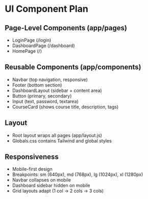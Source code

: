 # UI Component Plan

## Page-Level Components (app/pages)
- LoginPage (/login)
- DashboardPage (/dashboard)
- HomePage (/)

## Reusable Components (app/components)
- Navbar (top navigation, responsive)
- Footer (bottom section)
- DashboardLayout (sidebar + content area)
- Button (primary, secondary)
- Input (text, password, textarea)
- CourseCard (shows course title, description, tags)

## Layout
- Root layout wraps all pages (app/layout.js)
- Globals.css contains Tailwind and global styles

## Responsiveness
- Mobile-first design
- Breakpoints: sm (640px), md (768px), lg (1024px), xl (1280px)
- Navbar collapses on mobile
- Dashboard sidebar hidden on mobile
- Grid layouts adapt (1 col → 2 cols → 3 cols)
